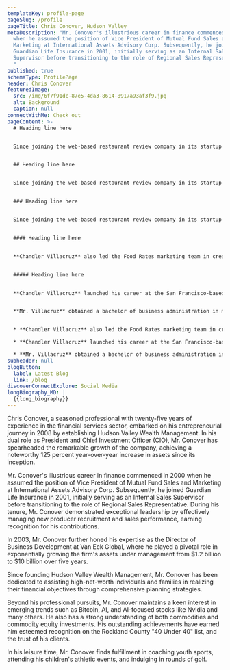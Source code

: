 ```yaml
---
templateKey: profile-page
pageSlug: /profile
pageTitle: Chris Conover, Hudson Valley
metaDescription: "Mr. Conover's illustrious career in finance commenced in 2000
  when he assumed the position of Vice President of Mutual Fund Sales and
  Marketing at International Assets Advisory Corp. Subsequently, he joined
  Guardian Life Insurance in 2001, initially serving as an Internal Sales
  Supervisor before transitioning to the role of Regional Sales Representative.
  "
published: true
schemaType: ProfilePage
header: Chris Conover
featuredImage:
  src: /img/6f7f91dc-87e5-4da3-8614-8917a93af3f9.jpg
  alt: Background
  caption: null
connectWithMe: Check out
pageContent: >-
  # Heading line here


  Since joining the web-based restaurant review company in its startup phase, **Chandler Villacruz** has spearheaded market research activities that have allowed the firm to build effective advertising campaigns and achieve sound business growth.


  ## Heading line here


  Since joining the web-based restaurant review company in its startup phase, **Chandler Villacruz** has spearheaded market research activities that have allowed the firm to build effective advertising campaigns and achieve sound business growth.


  ### Heading line here


  Since joining the web-based restaurant review company in its startup phase, **Chandler Villacruz** has spearheaded market research activities that have allowed the firm to build effective advertising campaigns and achieve sound business growth.


  #### Heading line here


  **Chandler Villacruz** also led the Food Rates marketing team in creating a successful *user rewards program* that boosted online signups by 10,000 accounts in its first 30 days. For his achievements in his field, the [San Francisco Business Times](file:///home/surajit/Downloads/executives%20(2)/executives/profile.html#) recognized him as one of its “40 Under 40” *business leaders* in 2014.


  ##### Heading line here


  **Chandler Villacruz** launched his career at the San Francisco-based Healthy Living. After only six years with the firm, he advanced from his position of marketing associate to the role of marketing director.


  **Mr. Villacruz** obtained a bachelor of business administration in marketing from the Mays Business School at Texas A&M University, where he pursued the Advertising Strategy career track. Subsequently, he earned a master of science in marketing at the University of Southern California.


  * **Chandler Villacruz** also led the Food Rates marketing team in creating a successful *user rewards program* that boosted online signups by 10,000 accounts in its first 30 days. For his achievements in his field, the [San Francisco Business Times](file:///home/surajit/Downloads/executives%20(2)/executives/profile.html#) recognized him as one of its “40 Under 40” *business leaders* in 2014.

  * **Chandler Villacruz** launched his career at the San Francisco-based Healthy Living. After only six years with the firm, he advanced from his position of marketing associate to the role of marketing director.

  * **Mr. Villacruz** obtained a bachelor of business administration in marketing from the Mays Business School at Texas A&M University, where he pursued the Advertising Strategy career track. Subsequently, he earned a master of science in marketing at the University of Southern California.
subheader: null
blogButton:
  label: Latest Blog
  link: /blog
discoverConnectExplore: Social Media
longBiography_MD: |
  {{long_biography}}
---
```

Chris Conover, a seasoned professional with twenty-five years of experience in the financial services sector, embarked on his entrepreneurial journey in 2008 by establishing Hudson Valley Wealth Management. In his dual role as President and Chief Investment Officer (CIO), Mr. Conover has spearheaded the remarkable growth of the company, achieving a noteworthy 125 percent year-over-year increase in assets since its inception.

Mr. Conover's illustrious career in finance commenced in 2000 when he assumed the position of Vice President of Mutual Fund Sales and Marketing at International Assets Advisory Corp. Subsequently, he joined Guardian Life Insurance in 2001, initially serving as an Internal Sales Supervisor before transitioning to the role of Regional Sales Representative. During his tenure, Mr. Conover demonstrated exceptional leadership by effectively managing new producer recruitment and sales performance, earning recognition for his contributions.

In 2003, Mr. Conover further honed his expertise as the Director of Business Development at Van Eck Global, where he played a pivotal role in exponentially growing the firm's assets under management from $1.2 billion to $10 billion over five years.

Since founding Hudson Valley Wealth Management, Mr. Conover has been dedicated to assisting high-net-worth individuals and families in realizing their financial objectives through comprehensive planning strategies.

Beyond his professional pursuits, Mr. Conover maintains a keen interest in emerging trends such as Bitcoin, AI, and AI-focused stocks like Nvidia and many others. He also has a strong understanding of both commodities and commodity equity investments. His outstanding achievements have earned him esteemed recognition on the Rockland County "40 Under 40" list, and the trust of his clients.

In his leisure time, Mr. Conover finds fulfillment in coaching youth sports, attending his children's athletic events, and indulging in rounds of golf.
